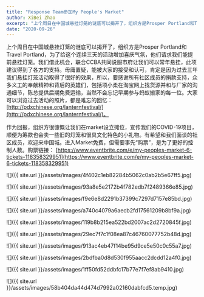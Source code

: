 ```yaml
---
title: "Response Team参加My People's Market"
author: XiBei Zhao
excerpt: "上个周日在中国城悬挂灯笼的谜底可以揭开了，组织方是Prosper Portland和Travel Portland，为了给这个连续三天的活动增加喜庆气氛，他们请求我们能提前悬挂灯笼。我们借此机会，联合CCBA共同说服市府让我们可以常年悬挂，此项建议得到了各方的支持。毋庸置疑，能被大家的接受和认可，肯定是因为过去三年我们悬挂灯笼活动取得了很好的效果，所以，要感谢所有社区成员的捐款支持，众多义工的奉献精神和背后的英雄们，当然不会忘记早期参与蚂蚁搬家的每一位。"
date: "2020-09-26"
---
```


上个周日在中国城悬挂灯笼的谜底可以揭开了，组织方是Prosper Portland和Travel Portland，为了给这个连续三天的活动增加喜庆气氛，他们请求我们能提前悬挂灯笼。我们借此机会，联合CCBA共同说服市府让我们可以常年悬挂，此项建议得到了各方的支持。毋庸置疑，能被大家的接受和认可，肯定是因为过去三年我们悬挂灯笼活动取得了很好的效果，所以，要感谢所有社区成员的捐款支持，众多义工的奉献精神和背后的英雄们，包括项小柔在淘宝网上找货源并和与厂家的沟通细节，陈总提供后期免费运输，当然不会忘记早期参与蚂蚁搬家的每一位。大家可以浏览过去活动的照片，都是难忘的回忆： [http://pdxchinese.org/lanternfestival/](http://pdxchinese.org/lanternfestival/)。

作为回报，组织方很慷慨让我们在market设立摊位，宣传我们的COVID-19项目，顺便为筹款也会卖一些旧的灯笼和很具文化特色的小礼物。有希望和我们面谈的社区成员，欢迎来中国城。进入Market免费，但需要事先“购票”，是为了更好的控制人数。购票链接： [https://www.eventbrite.com/e/my-peoples-market-6-tickets-118358329951](https://www.eventbrite.com/e/my-peoples-market-6-tickets-118358329951)

![]({{ site.url }}/assets/images/4f402c1eb82284b5062c0ab2b5e67ff5.jpg)

![]({{ site.url }}/assets/images/93a8e5e2172b4f782edb7f2489366e85.jpg)

![]({{ site.url }}/assets/images/f9e6e8d2291b37399c7297d7157e85bd.jpg)

![]({{ site.url }}/assets/images/a740c4079a6aecb2fd17561209b8bf9a.jpg)

![]({{ site.url }}/assets/images/119b8b215ea522bd2007ac2d2720845f.jpg)

![]({{ site.url }}/assets/images/29ec7f7c1f08ea87c46760077752b48d.jpg)

![]({{ site.url }}/assets/images/913ac4eb47f14be95d9ce5e50c0c55a7.jpg)

![]({{ site.url }}/assets/images/2bdfba0d8d530f955aacc2dcdd12a4f0.jpg)

![]({{ site.url }}/assets/images/1ff50fd52ddbfc17b77e7f7ef8ab9410.jpg)

![]({{ site.url }}/assets/images/58b404da44d474d7992a02160dabfcd5.temp.jpg)
